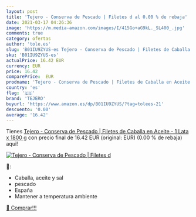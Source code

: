 ```yaml
---
layout: post
title: 'Tejero - Conserva de Pescado | Filetes d al 0.00 % de rebaja'
date: 2021-03-17 04:26:36
image: 'https://m.media-amazon.com/images/I/415Go+aG9kL._SL400_.jpg'
comments: true
category: ofertas
author: 'tole.es'
slug: 'B01IU9ZYUS-es Tejero - Conserva de Pescado | Filetes de Caballa en...'
sku: 'B01IU9ZYUS-es'
actualPrice: 16.42 EUR
currency: EUR
price: 16.42
comparePrice:  EUR
prodname: 'Tejero - Conserva de Pescado | Filetes de Caballa en Aceite - 1 Lata x 1800 g'
country: 'es'
flag: '🇪🇸'
brand: 'TEJERO'
buyurl: 'https://www.amazon.es/dp/B01IU9ZYUS/?tag=tolees-21'
descuento: '0.00'
average: '16.42'
---
```


Tienes [Tejero - Conserva de Pescado | Filetes de Caballa en Aceite - 1 Lata x 1800 g](https://www.amazon.es/dp/B01IU9ZYUS/?tag=tolees-21) con precio final de  16.42 EUR (original:  EUR) (0.00 %  de rebaja) aqui!

[![Tejero - Conserva de Pescado | Filetes d](https://m.media-amazon.com/images/I/415Go+aG9kL._SL400_.jpg)](https://www.amazon.es/dp/B01IU9ZYUS/?tag=tolees-21)

🔎:

- Caballa, aceite y sal
- pescado
- España
- Mantener a temperatura ambiente

[🛒 Comprar!!!](https://www.amazon.es/dp/B01IU9ZYUS/?tag=tolees-21)
